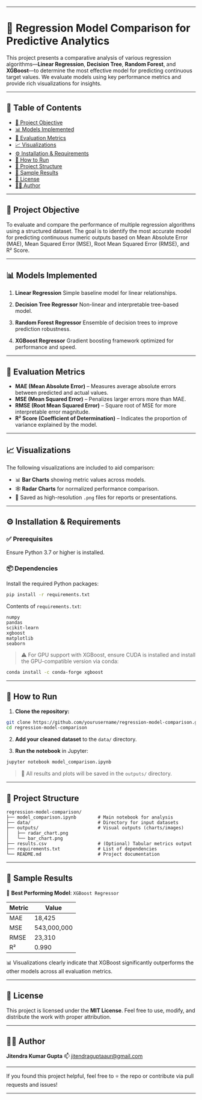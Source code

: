 

---

# 🧠 Regression Model Comparison for Predictive Analytics

This project presents a comparative analysis of various regression algorithms—**Linear Regression**, **Decision Tree**, **Random Forest**, and **XGBoost**—to determine the most effective model for predicting continuous target values. We evaluate models using key performance metrics and provide rich visualizations for insights.

---

## 📁 Table of Contents

* [🎯 Project Objective](#project-objective)
* [📊 Models Implemented](#models-implemented)
* [📐 Evaluation Metrics](#evaluation-metrics)
* [📈 Visualizations](#visualizations)
* [⚙️ Installation & Requirements](#installation--requirements)
* [🚀 How to Run](#how-to-run)
* [📁 Project Structure](#project-structure)
* [📸 Sample Results](#sample-results)
* [📝 License](#license)
* [🙋‍♂️ Author](#author)

---

## 🎯 Project Objective

To evaluate and compare the performance of multiple regression algorithms using a structured dataset. The goal is to identify the most accurate model for predicting continuous numeric outputs based on Mean Absolute Error (MAE), Mean Squared Error (MSE), Root Mean Squared Error (RMSE), and R² Score.

---

## 📊 Models Implemented

1. **Linear Regression**
   Simple baseline model for linear relationships.

2. **Decision Tree Regressor**
   Non-linear and interpretable tree-based model.

3. **Random Forest Regressor**
   Ensemble of decision trees to improve prediction robustness.

4. **XGBoost Regressor**
   Gradient boosting framework optimized for performance and speed.

---

## 📐 Evaluation Metrics

* **MAE (Mean Absolute Error)** – Measures average absolute errors between predicted and actual values.
* **MSE (Mean Squared Error)** – Penalizes larger errors more than MAE.
* **RMSE (Root Mean Squared Error)** – Square root of MSE for more interpretable error magnitude.
* **R² Score (Coefficient of Determination)** – Indicates the proportion of variance explained by the model.

---

## 📈 Visualizations

The following visualizations are included to aid comparison:

* 📊 **Bar Charts** showing metric values across models.
* 🕸️ **Radar Charts** for normalized performance comparison.
* 📁 Saved as high-resolution `.png` files for reports or presentations.

---

## ⚙️ Installation & Requirements

### ✅ Prerequisites

Ensure Python 3.7 or higher is installed.

### 📦 Dependencies

Install the required Python packages:

```bash
pip install -r requirements.txt
```

Contents of `requirements.txt`:

```
numpy
pandas
scikit-learn
xgboost
matplotlib
seaborn
```

> ⚠️ For GPU support with XGBoost, ensure CUDA is installed and install the GPU-compatible version via conda:

```bash
conda install -c conda-forge xgboost
```

---

## 🚀 How to Run

1. **Clone the repository:**

```bash
git clone https://github.com/yourusername/regression-model-comparison.git
cd regression-model-comparison
```

2. **Add your cleaned dataset** to the `data/` directory.

3. **Run the notebook** in Jupyter:

```bash
jupyter notebook model_comparison.ipynb
```

> 📂 All results and plots will be saved in the `outputs/` directory.

---

## 📁 Project Structure

```
regression-model-comparison/
├── model_comparison.ipynb        # Main notebook for analysis
├── data/                         # Directory for input datasets
├── outputs/                      # Visual outputs (charts/images)
│   ├── radar_chart.png
│   └── bar_chart.png
├── results.csv                   # (Optional) Tabular metrics output
├── requirements.txt              # List of dependencies
└── README.md                     # Project documentation
```

---

## 📸 Sample Results

📌 **Best Performing Model**: `XGBoost Regressor`

| Metric | Value       |
| ------ | ----------- |
| MAE    | 18,425      |
| MSE    | 543,000,000 |
| RMSE   | 23,310      |
| R²     | 0.990       |

📊 Visualizations clearly indicate that XGBoost significantly outperforms the other models across all evaluation metrics.

---

## 📝 License

This project is licensed under the **MIT License**.
Feel free to use, modify, and distribute the work with proper attribution.

---

## 🙋‍♂️ Author

**Jitendra Kumar Gupta**
📫 [jitendraguptaaur@gmail.com](mailto:jitendraguptaaur@gmail.com)

---

If you found this project helpful, feel free to ⭐ the repo or contribute via pull requests and issues!

---


